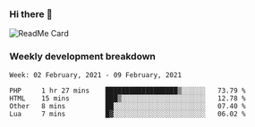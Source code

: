 ### Hi there 👋

<!--
**itzcy/itzcy** is a ✨ _special_ ✨ repository because its `README.md` (this file) appears on your GitHub profile.

Here are some ideas to get you started:

- 🔭 I’m currently working on ...
- 🌱 I’m currently learning ...
- 👯 I’m looking to collaborate on ...
- 🤔 I’m looking for help with ...
- 💬 Ask me about ...
- 📫 How to reach me: ...
- 😄 Pronouns: ...
- ⚡ Fun fact: ...
-->
![ReadMe Card](https://github-readme-stats.vercel.app/api?username=itzcy&show_icons=true&title_color=2d3198&icon_color=797cb8&text_color=24292e&bg_color=f6f8fa)

### Weekly development breakdown
<!--START_SECTION:waka-->
```text
Week: 02 February, 2021 - 09 February, 2021

PHP     1 hr 27 mins    ██████████████████▒░░░░░░   73.79 % 
HTML    15 mins         ███▒░░░░░░░░░░░░░░░░░░░░░   12.78 % 
Other   8 mins          ██░░░░░░░░░░░░░░░░░░░░░░░   07.40 % 
Lua     7 mins          █▓░░░░░░░░░░░░░░░░░░░░░░░   06.02 % 
```
<!--END_SECTION:waka-->
